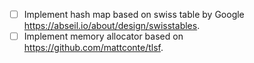 - [ ] Implement hash map based on swiss table by Google https://abseil.io/about/design/swisstables.
- [ ] Implement memory allocator based on https://github.com/mattconte/tlsf.
